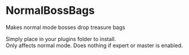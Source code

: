 # NormalBossBags
 Makes normal mode bosses drop treasure bags

Simply place in your plugins folder to install.   
Only affects normal mode. Does nothing if expert or master is enabled.
